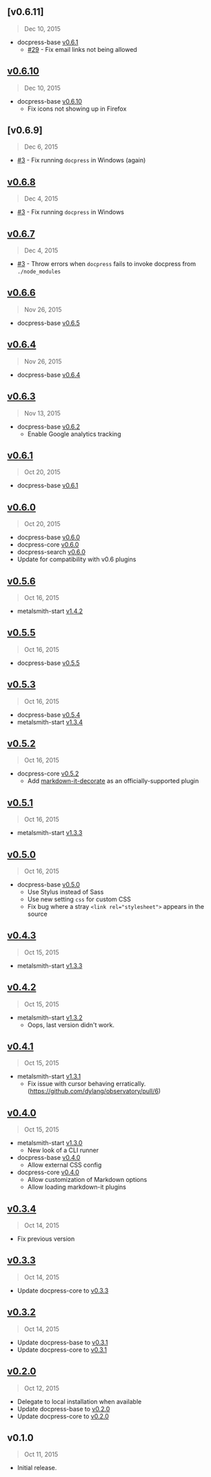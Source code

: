 ## [v0.6.11]
> Dec 10, 2015

- docpress-base [v0.6.1](https://github.com/docpress/docpress-core/blob/master/HISTORY.md#v0.6.1)
  - [#29] - Fix email links not being allowed

## [v0.6.10]
> Dec 10, 2015

- docpress-base [v0.6.10](https://github.com/docpress/docpress-base/blob/master/HISTORY.md#v0.6.10)
  - Fix icons not showing up in Firefox

## [v0.6.9]
> Dec  6, 2015

- [#3] - Fix running `docpress` in Windows (again)

## [v0.6.8]
> Dec  4, 2015

- [#3] - Fix running `docpress` in Windows

## [v0.6.7]
> Dec 4, 2015

- [#3] - Throw errors when `docpress` fails to invoke docpress from `./node_modules`

## [v0.6.6]
> Nov 26, 2015

- docpress-base [v0.6.5](https://github.com/docpress/docpress-base/blob/master/HISTORY.md#v0.6.5)

## [v0.6.4]
> Nov 26, 2015

- docpress-base [v0.6.4](https://github.com/docpress/docpress-base/blob/master/HISTORY.md#v0.6.4)

## [v0.6.3]
> Nov 13, 2015

- docpress-base [v0.6.2](https://github.com/docpress/docpress-base/blob/master/HISTORY.md#v0.6.2)
  - Enable Google analytics tracking

## [v0.6.1]
> Oct 20, 2015

- docpress-base [v0.6.1](https://github.com/docpress/docpress-base/blob/master/HISTORY.md#v0.6.1)

## [v0.6.0]
> Oct 20, 2015

- docpress-base [v0.6.0](https://github.com/docpress/docpress-base/blob/master/HISTORY.md#v0.6.0)
- docpress-core [v0.6.0](https://github.com/docpress/docpress-core/blob/master/HISTORY.md#v0.6.0)
- docpress-search [v0.6.0](https://github.com/docpress/docpress-search/blob/master/HISTORY.md#v0.6.0)
- Update for compatibility with v0.6 plugins

## [v0.5.6]
> Oct 16, 2015

- metalsmith-start [v1.4.2](https://github.com/docpress/docpress-core/blob/master/HISTORY.md#v1.4.2)

## [v0.5.5]
> Oct 16, 2015

- docpress-base [v0.5.5](https://github.com/docpress/docpress-base/blob/master/HISTORY.md#v0.5.5)

## [v0.5.3]
> Oct 16, 2015

- docpress-base [v0.5.4](https://github.com/docpress/docpress-base/blob/master/HISTORY.md#v0.5.4)
- metalsmith-start [v1.3.4](https://github.com/docpress/docpress-core/blob/master/HISTORY.md#v1.3.4)

## [v0.5.2]
> Oct 16, 2015

- docpress-core [v0.5.2](https://github.com/docpress/docpress-base/blob/master/HISTORY.md#v0.5.2)
  - Add [markdown-it-decorate](https://www.npmjs.com/package/markdown-it-decorate) as an officially-supported plugin

## [v0.5.1]
> Oct 16, 2015

- metalsmith-start [v1.3.3](https://github.com/docpress/docpress-core/blob/master/HISTORY.md#v1.3.3)

## [v0.5.0]
> Oct 16, 2015

- docpress-base [v0.5.0](https://github.com/docpress/docpress-base/blob/master/HISTORY.md#v0.5.0)
  - Use Stylus instead of Sass
  - Use new setting `css` for custom CSS
  - Fix bug where a stray `<link rel="stylesheet">` appears in the source

## [v0.4.3]
> Oct 15, 2015

- metalsmith-start [v1.3.3](https://github.com/docpress/docpress-core/blob/master/HISTORY.md#v1.3.3)

## [v0.4.2]
> Oct 15, 2015

- metalsmith-start [v1.3.2](https://github.com/docpress/docpress-core/blob/master/HISTORY.md#v1.3.2)
  - Oops, last version didn't work.

## [v0.4.1]
> Oct 15, 2015

- metalsmith-start [v1.3.1](https://github.com/docpress/docpress-core/blob/master/HISTORY.md#v1.3.1)
  - Fix issue with cursor behaving erratically. (https://github.com/dylang/observatory/pull/6)

## [v0.4.0]
> Oct 15, 2015

- metalsmith-start [v1.3.0](https://github.com/docpress/docpress-core/blob/master/HISTORY.md#v1.3.0)
  - New look of a CLI runner
- docpress-base [v0.4.0](https://github.com/docpress/docpress-base/blob/master/HISTORY.md#v0.4.0)
  - Allow external CSS config
- docpress-core [v0.4.0](https://github.com/docpress/docpress-core/blob/master/HISTORY.md#v0.4.0)
  - Allow customization of Markdown options
  - Allow loading markdown-it plugins

## [v0.3.4]
> Oct 14, 2015

- Fix previous version

## [v0.3.3]
> Oct 14, 2015

- Update docpress-core to [v0.3.3](https://github.com/docpress/docpress-core/blob/master/HISTORY.md#v0.3.1)

## [v0.3.2]
> Oct 14, 2015

- Update docpress-base to [v0.3.1](https://github.com/docpress/docpress-base/blob/master/HISTORY.md#v0.3.1)
- Update docpress-core to [v0.3.1](https://github.com/docpress/docpress-core/blob/master/HISTORY.md#v0.3.1)

## [v0.2.0]
> Oct 12, 2015

- Delegate to local installation when available
- Update docpress-base to [v0.2.0](https://github.com/docpress/docpress-base/blob/master/HISTORY.md#v0.2.0)
- Update docpress-core to [v0.2.0](https://github.com/docpress/docpress-core/blob/master/HISTORY.md#v0.2.0)

## v0.1.0
> Oct 11, 2015

- Initial release.

[v0.2.0]: https://github.com/docpress/docpress/compare/v0.1.0...v0.2.0
[v0.3.2]: https://github.com/docpress/docpress/compare/v0.2.0...v0.3.2
[v0.3.3]: https://github.com/docpress/docpress/compare/v0.3.2...v0.3.3
[v0.3.4]: https://github.com/docpress/docpress/compare/v0.3.3...v0.3.4
[v0.4.0]: https://github.com/docpress/docpress/compare/v0.3.4...v0.4.0
[v0.4.1]: https://github.com/docpress/docpress/compare/v0.4.0...v0.4.1
[v0.4.2]: https://github.com/docpress/docpress/compare/v0.4.0...v0.4.2
[v0.4.3]: https://github.com/docpress/docpress/compare/v0.4.2...v0.4.3
[v0.5.0]: https://github.com/docpress/docpress/compare/v0.4.3...v0.5.0
[v0.5.1]: https://github.com/docpress/docpress/compare/v0.5.0...v0.5.1
[v0.5.2]: https://github.com/docpress/docpress/compare/v0.5.1...v0.5.2
[v0.5.3]: https://github.com/docpress/docpress/compare/v0.5.2...v0.5.3
[v0.5.5]: https://github.com/docpress/docpress/compare/v0.5.3...v0.5.5
[v0.5.6]: https://github.com/docpress/docpress/compare/v0.5.5...v0.5.6
[v0.6.0]: https://github.com/docpress/docpress/compare/v0.5.6...v0.6.0
[v0.6.1]: https://github.com/docpress/docpress/compare/v0.6.0...v0.6.1
[v0.6.3]: https://github.com/docpress/docpress/compare/v0.6.1...v0.6.3
[v0.6.4]: https://github.com/docpress/docpress/compare/v0.6.3...v0.6.4
[v0.6.6]: https://github.com/docpress/docpress/compare/v0.6.4...v0.6.6
[#3]: https://github.com/docpress/docpress/issues/3
[#29]: https://github.com/docpress/docpress/issues/29
[v0.6.7]: https://github.com/docpress/docpress/compare/v0.6.6...v0.6.7
[v0.6.8]: https://github.com/docpress/docpress/compare/v0.6.7...v0.6.8
[v0.6.10]: https://github.com/docpress/docpress/compare/v0.6.9...v0.6.10
